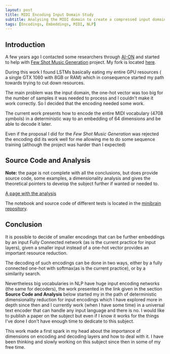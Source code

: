 ```yaml
---
layout: post
title: MIDI Encoding Input Domain Study
subtitle: Analysing the MIDI domain to create a compressed input domain and avoid one-hot encoding
tags: [Encodings, Embeddings, MIDI, NLP]
---
```


## Introduction

A few years ago I contacted some researchers through [AI-ON](https://github.com/AI-ON) and started to  help with [Few Shot Music Generation](https://github.com/AI-ON/Few-Shot-Music-Generation) project. My fork is located [here](https://github.com/leomrocha/Few-Shot-Music-Generation).

During this work I found LSTMs basically eating my entire GPU resources ( a single GTX 1080 with 8GB or RAM) which in consequence started my path towards trying to cut down resources. 

The main problem was the input domain, the one-hot vector was too big for the number of samples it was needed to process and I couldn't make it work correctly. So I decided that the encoding needed some work.

The current work presents how to encode the entire MIDI vocabulary (4708 symbols) in a deterministic way to an embedding of 64 dimensions and be able to decode it later. 

Even if the proposal I did for the _Few Shot Music Generation_ was rejected the encoding did its work well for me allowing me to do some sequence training (although the project was harder than I expected)


## Source Code and Analysis

__Note:__ the page is not complete with all the conclusions, but does provide source code, some examples, a dimensionality analysis and gives the theoretical pointers to develop the subject further if wanted or needed to.

[A page with the analysis](https://leomrocha.github.io/minibrain/midi_encoding_study.html)

The notebook and source code of different tests is located in the [minibrain repository](https://github.com/leomrocha/minibrain/tree/master/predictors/sequence).

## Conclusion

It is possible to decide of smaller encodings that can be further embeddings by an input Fully Connected network (as is the current practice for input layers), given a smaller input instead of a one-hot vector provides an important resource reduction.

The decoding of such encodings can be done in two ways, either by a fully connected one-hot with softmax(as is the current practice), or by a similarity search.

Nevertheless big vocabularies in NLP have huge input encoding networks (the same for decoders), the work presented in the link given in the section **Source Code and Analysis** below started my in the path of deterministic dimensionality reduction for input encodings which I have explored more in depth since then and I currently work (when I have some time) in a universal text encoder that can handle any input language and there is no. I would like to publish a paper on the subject but even if I know it works for the things I've done I don't have enough time to dedicate to this subject.

This work made a first spark in my head about the importance of dimensions on encoding and decoding layers and how to deal with it. I have been thinking and slowly working on this subject since then in some of my free time.